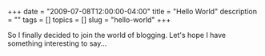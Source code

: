 +++
date        = "2009-07-08T12:00:00-04:00"
title       = "Hello World"
description = ""
tags        = []
topics      = []
slug        = "hello-world"
+++

So I finally decided to join the world of blogging. Let's hope I have something interesting to say...
